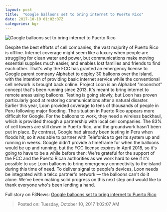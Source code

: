 ```yaml
---
layout: post
title:  "Google balloons set to bring internet to Puerto Rico"
date: 2017-10-10 01:02:07Z
categories: bgr
---
```


![Google balloons set to bring internet to Puerto Rico](https://boygeniusreport.files.wordpress.com/2016/02/project-loon-1.png)

Despite the best efforts of cell companies, the vast majority of Puerto Rico is offline. Internet coverage might seem like a luxury when people are struggling for clean water and power, but communications make moving essential supplies much easier, and enables lost families and friends to find each other. That's why the FCC has granted an emergency license to Google parent company Alphabet to deploy 30 balloons over the island, with the intention of providing basic internet service while the conventional cell network is brought back online. Project Loon is an Alphabet "moonshot" concept that's been running since 2013. It's meant to bring internet to remote areas using balloons. Testing is going slowly, but Loon has proven particularly good at restoring communications after a natural disaster. Earlier this year, Loon provided coverage to tens of thousands of people in Peru following major flooding. The situation in Puerto Rico appears more difficult for Google. For the balloons to work, they need a wireless backhaul, which is provided through a partnership with local cell companies. The 83% of cell towers are still down in Puerto Rico, and the groundwork hasn't been put in place. By contrast, Google had already been testing in Peru when floods hit, so it was able to partner with Telefonica to get its system up and running in weeks. Google didn't provide a timeframe for when the balloons would be up and running, but the FCC license expires in April 2018, so it's going to have to be a while before then: We're grateful for the support of the FCC and the Puerto Rican authorities as we work hard to see if it's possible to use Loon balloons to bring emergency connectivity to the island during this time of need. To deliver signal to people's devices, Loon needs be integrated with a telco partner's network — the balloons can't do it alone. We've been making solid progress on this next step and would like to thank everyone who's been lending a hand.


Full story on F3News: [Google balloons set to bring internet to Puerto Rico](http://www.f3nws.com/n/ZpaREH)

> Posted on: Tuesday, October 10, 2017 1:02:07 AM
